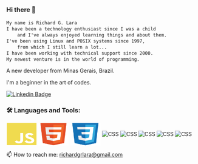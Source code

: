 ### Hi there 👋
    My name is Richard G. Lara
    I have been a technology enthusiast since I was a child 
        and I've always enjoyed learning things and about them.
    I've been using Linux and POSIX systems since 1997, 
        from which I still learn a lot...
    I have been working with technical support since 2000.
    My newest venture is in the world of programming.

<p>  A new developer from Minas Gerais, Brazil. </p>
<p>  I'm a beginner in the art of codes. </p>

<div id="badges">

[![Linkedin Badge](https://img.shields.io/badge/-LinkedIn-blue?style=flat-square&logo=Linkedin&logoColor=white&link=https://www.linkedin.com/in/richard-guimarães-rezende-lara-829276195)](https://www.linkedin.com/in/richard-guimarães-rezende-lara-829276195)
<img src="https://komarev.com/ghpvc/?username=RichardGLara&style=flat-square&color=blue" alt=""/>
   <div>
   
   ### :hammer_and_wrench: Languages and Tools:

  <img align="center" alt="Js" height="60" width="80" src="https://raw.githubusercontent.com/devicons/devicon/master/icons/javascript/javascript-plain.svg">
  <img align="center" alt="HTML" height="60" width="80" src="https://raw.githubusercontent.com/devicons/devicon/master/icons/html5/html5-original.svg">
  <img align="center" alt="CSS" height="60" width="80" src="https://raw.githubusercontent.com/devicons/devicon/master/icons/css3/css3-original.svg">
  <img align="center" alt="CSS" height="60" width="80" src="https://www.svgrepo.com/show/452091/python.svg">
  <img align="center" alt="CSS" height="60" width="80" src="https://www.svgrepo.com/show/353478/bash-icon.svg">
  <img align="center" alt="CSS" height="60" width="80" src="https://www.svgrepo.com/show/452054/linux.svg">
  <img align="center" alt="CSS" height="60" width="80" src="https://www.svgrepo.com/show/355027/freebsd.svg">
  <img align="center" alt="CSS" height="60" width="80" src="https://www.svgrepo.com/show/396599/guitar.svg">
  
  </div>
 <p>
  📫 How to reach me: <a href='mailto:richardgrlara@gmail.com'>richardgrlara@gmail.com</a>
</p>
</div>

<!--
**RichardGLara/RichardGLara** is a ✨ _special_ ✨ repository because its `README.md` (this file) appears on your GitHub profile.

Here are some ideas to get you started:

- 🔭 I’m currently working on ...
- 🌱 I’m currently learning ...
- 👯 I’m looking to collaborate on ...
- 🤔 I’m looking for help with ...
- 💬 Ask me about ...
- 📫 How to reach me: ...
- 😄 Pronouns: ...
- ⚡ Fun fact: ...
-->
